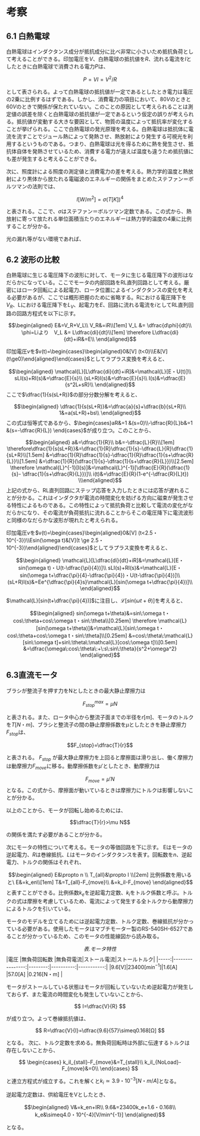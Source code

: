 # 考察
## 6.1 白熱電球
白熱電球はインダクタンス成分が抵抗成分に比べ非常に小さいため抵抗負荷として考えることができる。印加電圧を$V$、白熱電球の抵抗値を$R$、流れる電流を$I$としたときに白熱電球で消費される電力$P$は、

$$P=VI=V^2/R$$

として表さられる。よって白熱電球の抵抗値が一定であるとしたとき電力は電圧の2乗に比例するはずである。しかし、消費電力の項目において、$80V$のときと$60V$のときで関係が保たれていない。このことの原因として考えられることは測定値の誤差を除くと白熱電球の抵抗値が一定であるという仮定の誤りが考えられる。抵抗値が変動する大きな要因として、物質の温度によって抵抗率が変化することが挙げられる。ここで白熱電球の発光原理を考える。白熱電球は抵抗体に電流を流すことでジュール熱によって発熱させ、熱放射により発生する可視光を利用するというものである。つまり、白熱電球は光を得るために熱を発生させ、抵抗体自体を発熱させているため、消費する電力が違えば温度も違うため抵抗値にも差が発生すると考えることができる。

次に、照度計による照度の測定値と消費電力の差を考える。熱力学的温度と熱放射により黒体から放たれる電磁波のエネルギーの関係をまとめたステファン＝ボルツマンの法則では、

$$I[W/m^2]=σ(T[K])^4$$

と表される。ここで、$σ$はステファン＝ボルツマン定数である。この式から、熱放射に寄って放たれる単位面積当たりのエネルギーは熱力学的温度の4乗に比例することが分かる。

光の漏れ等がない環境であれば、

## 6.2 波形の比較
白熱電球に生じる電圧降下の波形に対して、モータに生じる電圧降下の波形はなだらかになっている。ここでモータの内部回路をRL直列回路として考える。厳密にはロータ回転による起電力、ロータ位置によるインダクタンスの変化を考える必要があるが、ここでは概形把握のために省略する。Rにおける電圧降下を$V_R$、Lにおける電圧降下を$L_V$、起電力を$E$、回路に流れる電流を$i$としてRL直列回路の回路方程式を以下に示す。

$$\begin{aligned}
E&=V_R+V_L\\
V_R&=iR\\[1em]
V_L &= \dfrac{d\phi}{dt}\\
\phi=Liより　V_L &= L\dfrac{di}{dt}\\[1em]
\therefore L\dfrac{di}{dt}+iR&=E\\
\end{aligned}$$

印加電圧$v$を$v(t)=\begin{cases}\begin{aligned}0&[V] (t<0)\\E&[V](t\ge0)\end{aligned}\end{cases}$としてラプラス変換を考えると、

$$\begin{aligned}
\mathcal{L}[L\dfrac{di}{dt}+iR]&=\mathcal{L}[E・U(t)]\\
sLI(s)+RI(s)&=\dfrac{E}{s}\\
(sL+R)I(s)&=\dfrac{E}{s}\\
I(s)&=\dfrac{E}{s^2L+sR}\\
\end{aligned}$$
ここで$\dfrac{1}{s(sL+R)}$の部分分数分解を考えると、

$$\begin{aligned}
\dfrac{1}{s(sL+R)}&=\dfrac{a}{s}+\dfrac{b}{sL+R}\\
1&=a(sL+R)+bs\\
\end{aligned}$$
この式は恒等式であるから、$\begin{cases}aR&=1 &(s=0)\\-\dfrac{R}{L}b&=1 &(s=-\dfrac{R}{L}) \end{cases}$が成り立つ。このことから、

$$\begin{aligned}
a&=\dfrac{1}{R}\\
b&=-\dfrac{L}{R}\\[1em]
\therefore\dfrac{1}{s(sL+R)}&=\dfrac{1}{R}\dfrac{1}{s}-\dfrac{L}{R}\dfrac{1}{sL+R}\\[1.5em]
&=\dfrac{1}{R}\dfrac{1}{s}-\dfrac{1}{R}\dfrac{1}{s+\dfrac{R}{L}}\\[1.5em]
&=\dfrac{1}{R}(\dfrac{1}{s}-\dfrac{1}{s+\dfrac{R}{L}})\\[2.5em]
\therefore \mathcal{L}^{-1}[I(s)]&=\mathcal{L}^{-1}[\dfrac{E}{R}(\dfrac{1}{s}-
\dfrac{1}{s+\dfrac{R}{L}})]\\
i(t)&=\dfrac{E}{R}(1-e^{-\dfrac{R}{L}t})
\\\end{aligned}$$
上記の式から、RL直列回路にステップ応答を入力したときには応答が遅れることが分かる。これはインダクタが電流の時間変化を妨げる方向に磁束が発生させる特性によるものである。この特性によって抵抗負荷と比較して電流の変化がなだらかになり、その電流が負荷抵抗に流れることからそこの電圧降下に電流波形と同様のなだらかな波形が現れたと考えられる。

印加電圧$v$を$v(t)=\begin{cases}\begin{aligned}0&[V] (t<2.5・10^{-3})\\Esin(\omega t)&[V](t \ge 2.5・10^{-3})\end{aligned}\end{cases}$としてラプラス変換を考えると、

$$\begin{aligned}
\mathcal{L}[L\dfrac{di}{dt}+iR]&=\mathcal{L}[E・sin(\omega t)・U(t-\dfrac{\pi}{4})]\\
sLI(s)+RI(s)&=\mathcal{L}[E・sin(\omega t+\dfrac{\pi}{4}-\dfrac{\pi}{4})・U(t-\dfrac{\pi}{4})]\\
(sL+R)I(s)&=Ee^{\dfrac{\pi}{4}s}\mathcal{L}[sin(\omega t+\dfrac{\pi}{4})]\\
\end{aligned}$$

$\mathcal{L}[sin(t+\dfrac{\pi}{4})]$に注目し、$\mathcal{L}[sin(\omega t+\theta)]$を考えると、

$$\begin{aligned}
sin(\omega t+\theta)&=sin\:\omega t・cos\:\theta+cos\:\omega t・sin\:\theta\\[0.25em]
\therefore \mathcal{L}[sin(\omega t+\theta)]&=\mathcal{L}[sin\:\omega t・cos\:\theta+cos\:\omega t・sin\:\theta]\\[0.25em]
&=cos\:\theta\:\mathcal{L}[sin\:\omega t]+sin\:\theta\:\mathcal{L}[cos\:\omega t]\\[0.5em]
&=\dfrac{\omega\:cos\:\theta\:+\:s\:sin\:\theta}{s^2+\omega^2}
\end{aligned}$$


## 6.3直流モータ
ブラシが整流子を押す力をNとしたときの最大静止摩擦力は

$$F_{stop}^{max}=\mu N$$

と表される。また、ロータ中心から整流子面までの半径を$r[m]$、モータのトルクを$T[N・m]$、ブラシと整流子の間の静止摩擦係数を$\mu$としたときを静止摩擦力$F_{stop}$は、

$$F_{stop}=\dfrac{T}{r}$$

と表される。 $F_{stop}$ が最大静止摩擦力を上回ると摩擦面は滑り出し、働く摩擦力は動摩擦力$F_{move}$に移る。動摩擦係数を$\mu'$としたとき、動摩擦力は

$$F_{move}=\mu'N$$
となる。この式から、摩擦面が動いているときは摩擦力にトルクは影響しないことが分かる。

以上のことから、モータが回転し始めるためには、

$$\dfrac{T}{r}>\mu N$$

の関係を満たす必要があることが分かる。

次にモータの特性について考える。モータの等価回路を下に示す。
Eはモータの逆起電力、$R$は巻線抵抗、$L$はモータのインダクタンスを表す。回転数を$n$、逆起電力、トルクの関係はそれぞれ、

$$\begin{aligned}
E&\propto n \\
T_{all}&\propto I \\[2em]
比例係数を用いると\ E&=k_en\\[1em]
T&=T_{all}-F_{move}\\
&=k_iI-F_{move}
\end{aligned}$$
と表すことができる。比例係数$k_e$を逆起電力定数、$k_i$をトルク係数と呼ぶ。トルクの式は摩擦を考慮しているため、電流によって発生する全トルクから動摩擦力によるトルクを引いている。

モータのモデルを立てるためには逆起電力定数、トルク定数、巻線抵抗が分かっている必要がある。使用したモータはマブチモーター製のRS-540SH-6527であることが分かっているため、このモータの性能線図から読み取る。

$$表.モータ特性$$
|電圧  |無負荷回転数      |無負荷電流|ストール電流|ストールトルク|
|-----:|----------------:|--------:|----------:|-----------:|
|9.6[V]|$23400[min^{-1}]$|1.6[A]   |57.0[A]    |0.216[N・m] |

モータがストールしている状態はモータが回転していないため逆起電力が発生しておらず、また電流の時間変化も発生していないことから、

$$
I=\dfrac{V}{R}
$$

が成り立つ。よって巻線抵抗値は、

$$
R=\dfrac{V}{I}=\dfrac{9.6}{57}\simeq0.168[Ω]
$$

となる。
次に、トルク定数を求める。無負荷回転時は外部に伝達するトルクは存在しないことから、

$$
\begin{cases}
k_iI_{stall}-F_{move}&=T_{stall}\\
k_iI_{NoLoad}-F_{move}&=0\\
\end{cases}
$$

と連立方程式が成立する。これを解くと$k_i\simeq3.9・10^{-3}[N・m/A]$となる。

逆起電力定数は、供給電圧をVとしたとき、

$$\begin{aligned}
V&=k_en+IR\\
9.6&=23400k_e+1.6・0.168\\
k_e&\simeq4.0・10^{-4}[V/min^{-1}]
\end{aligned}$$

となる。
